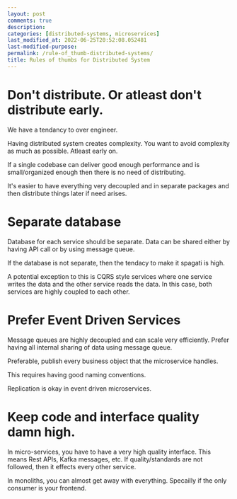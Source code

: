 ```yaml
---
layout: post
comments: true
description:
categories: [distributed-systems, microservices]
last_modified_at: 2022-06-25T20:52:08.052481
last-modified-purpose:
permalink: /rule-of_thumb-distributed-systems/
title: Rules of thumbs for Distributed System
---
```


# Don't distribute. Or atleast don't distribute early.

We have a tendancy to over engineer.

Having distributed system creates complexity. You want to avoid complexity as much as possible. Atleast early on.

If a single codebase can deliver good enough performance and is small/organized enough then there is no need of distributing.

It's easier to have everything very decoupled and in separate packages and then distribute things later if need arises.

# Separate database

Database for each service should be separate. Data can be shared either by having API call or by using message queue.

If the database is not separate, then the tendacy to make it spagati is high.

A potential exception to this is CQRS style services where one service writes the data and the other service reads the data. In this case, both services are highly coupled to each other.

# Prefer Event Driven Services

Message queues are highly decoupled and can scale very efficiently. Prefer having all internal sharing of data using message queue.

Preferable, publish every business object that the microservice handles.

This requires having good naming conventions.

Replication is okay in event driven microservices.

# Keep code and interface quality damn high.

In micro-services, you have to have a very high quality interface. This means Rest APIs, Kafka messages, etc. If quality/standards are not followed, then it effects every other service.

In monoliths, you can almost get away with everything. Specailly if the only consumer is your frontend.